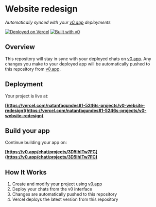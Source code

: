 # Website redesign

*Automatically synced with your [v0.app](https://v0.app) deployments*

[![Deployed on Vercel](https://img.shields.io/badge/Deployed%20on-Vercel-black?style=for-the-badge&logo=vercel)](https://vercel.com/natanfagundes81-5246s-projects/v0-website-redesign)
[![Built with v0](https://img.shields.io/badge/Built%20with-v0.app-black?style=for-the-badge)](https://v0.app/chat/projects/3D5IhITw7FC)

## Overview

This repository will stay in sync with your deployed chats on [v0.app](https://v0.app).
Any changes you make to your deployed app will be automatically pushed to this repository from [v0.app](https://v0.app).

## Deployment

Your project is live at:

**[https://vercel.com/natanfagundes81-5246s-projects/v0-website-redesign](https://vercel.com/natanfagundes81-5246s-projects/v0-website-redesign)**

## Build your app

Continue building your app on:

**[https://v0.app/chat/projects/3D5IhITw7FC](https://v0.app/chat/projects/3D5IhITw7FC)**

## How It Works

1. Create and modify your project using [v0.app](https://v0.app)
2. Deploy your chats from the v0 interface
3. Changes are automatically pushed to this repository
4. Vercel deploys the latest version from this repository